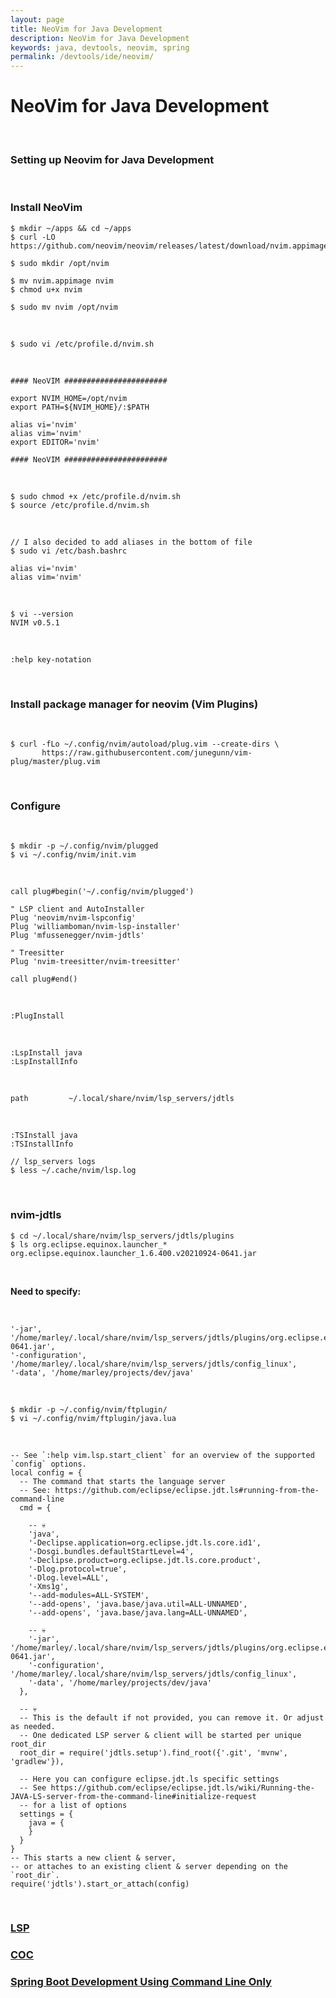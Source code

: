 ```yaml
---
layout: page
title: NeoVim for Java Development
description: NeoVim for Java Development
keywords: java, devtools, neovim, spring
permalink: /devtools/ide/neovim/
---
```


# NeoVim for Java Development

<br/>

### Setting up Neovim for Java Development

<br/>

### Install NeoVim

```
$ mkdir ~/apps && cd ~/apps
$ curl -LO https://github.com/neovim/neovim/releases/latest/download/nvim.appimage

$ sudo mkdir /opt/nvim

$ mv nvim.appimage nvim
$ chmod u+x nvim

$ sudo mv nvim /opt/nvim
```

<br/>

```
$ sudo vi /etc/profile.d/nvim.sh
```

<br/>

```
#### NeoVIM #######################

export NVIM_HOME=/opt/nvim
export PATH=${NVIM_HOME}/:$PATH

alias vi='nvim'
alias vim='nvim'
export EDITOR='nvim'

#### NeoVIM #######################
```

<br/>

```
$ sudo chmod +x /etc/profile.d/nvim.sh
$ source /etc/profile.d/nvim.sh
```

<br/>

```
// I also decided to add aliases in the bottom of file
$ sudo vi /etc/bash.bashrc
```

```
alias vi='nvim'
alias vim='nvim'
```

<br/>

```
$ vi --version
NVIM v0.5.1
```

<br/>

```
:help key-notation
```

<br/>

### Install package manager for neovim (Vim Plugins)

<br/>

```
$ curl -fLo ~/.config/nvim/autoload/plug.vim --create-dirs \
       https://raw.githubusercontent.com/junegunn/vim-plug/master/plug.vim
```

<br/>

### Configure

<br/>

```
$ mkdir -p ~/.config/nvim/plugged
$ vi ~/.config/nvim/init.vim
```

<br/>

```vim
call plug#begin('~/.config/nvim/plugged')

" LSP client and AutoInstaller
Plug 'neovim/nvim-lspconfig'
Plug 'williamboman/nvim-lsp-installer'
Plug 'mfussenegger/nvim-jdtls'

" Treesitter
Plug 'nvim-treesitter/nvim-treesitter'

call plug#end()
```

<br/>

```
:PlugInstall
```

<br/>

```
:LspInstall java
:LspInstallInfo
```

<br/>

```
path         ~/.local/share/nvim/lsp_servers/jdtls
```

<br/>

```
:TSInstall java
:TSInstallInfo
```

```
// lsp_servers logs
$ less ~/.cache/nvim/lsp.log
```

<br/>

### nvim-jdtls

```
$ cd ~/.local/share/nvim/lsp_servers/jdtls/plugins
$ ls org.eclipse.equinox.launcher_*
org.eclipse.equinox.launcher_1.6.400.v20210924-0641.jar
```

<br/>

**Need to specify:**

<br/>

```
'-jar', '/home/marley/.local/share/nvim/lsp_servers/jdtls/plugins/org.eclipse.equinox.launcher_1.6.400.v20210924-0641.jar',
'-configuration', '/home/marley/.local/share/nvim/lsp_servers/jdtls/config_linux',
'-data', '/home/marley/projects/dev/java'
```

<br/>

```
$ mkdir -p ~/.config/nvim/ftplugin/
$ vi ~/.config/nvim/ftplugin/java.lua
```

<br/>

```
-- See `:help vim.lsp.start_client` for an overview of the supported `config` options.
local config = {
  -- The command that starts the language server
  -- See: https://github.com/eclipse/eclipse.jdt.ls#running-from-the-command-line
  cmd = {

    -- 💀
    'java',
    '-Declipse.application=org.eclipse.jdt.ls.core.id1',
    '-Dosgi.bundles.defaultStartLevel=4',
    '-Declipse.product=org.eclipse.jdt.ls.core.product',
    '-Dlog.protocol=true',
    '-Dlog.level=ALL',
    '-Xms1g',
    '--add-modules=ALL-SYSTEM',
    '--add-opens', 'java.base/java.util=ALL-UNNAMED',
    '--add-opens', 'java.base/java.lang=ALL-UNNAMED',

    -- 💀
    '-jar', '/home/marley/.local/share/nvim/lsp_servers/jdtls/plugins/org.eclipse.equinox.launcher_org.eclipse.equinox.launcher_1.6.400.v20210924-0641.jar',
    '-configuration', '/home/marley/.local/share/nvim/lsp_servers/jdtls/config_linux',
    '-data', '/home/marley/projects/dev/java'
  },

  -- 💀
  -- This is the default if not provided, you can remove it. Or adjust as needed.
  -- One dedicated LSP server & client will be started per unique root_dir
  root_dir = require('jdtls.setup').find_root({'.git', 'mvnw', 'gradlew'}),

  -- Here you can configure eclipse.jdt.ls specific settings
  -- See https://github.com/eclipse/eclipse.jdt.ls/wiki/Running-the-JAVA-LS-server-from-the-command-line#initialize-request
  -- for a list of options
  settings = {
    java = {
    }
  }
}
-- This starts a new client & server,
-- or attaches to an existing client & server depending on the `root_dir`.
require('jdtls').start_or_attach(config)

```

<br/>

### [LSP](/devtools/ide/neovim/lsp/)

### [COC](/devtools/ide/neovim/coc/)

### [Spring Boot Development Using Command Line Only](/devtools/ide/neovim/example/)

